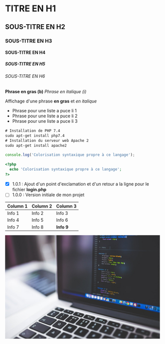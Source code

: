 # TITRE EN H1
## SOUS-TITRE EN H2
### SOUS-TITRE EN H3
#### SOUS-TITRE EN H4
##### SOUS-TITRE EN H5
###### SOUS-TITRE EN H6

__Phrase en gras (b)__
*Phrase en italique (i)*

Affichage d'une phrase __en gras__ et *en italique*

* Phrase pour une liste a puce li 1
* Phrase pour une liste a puce li 2
* Phrase pour une liste a puce li 3

```
# Installation de PHP 7.4
sudo apt-get install php7.4
# Installation du serveur web Apache 2
sudo apt-get install apache2
```

```javascript
console.log('Colorisation syntaxique propre à ce langage');
```

```php
<?php 
  echo 'Colorisation syntaxique propre à ce langage';
?>
```

- [x] 1.0.1 : Ajout d'un point d'exclamation et d'un retour a la ligne pour le fichier __login.php__
- [ ] 1.0.0 : Version initiale de mon projet

Column 1|Column 2|Column 3
--------|--------|--------
Info 1  |Info 2  |Info 3
Info 4  |Info 5  |Info 6
Info 7  |Info 8  |__Info 9__

![projet_image](./coding.jpg "projet image")
